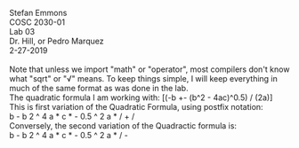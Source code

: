 Stefan Emmons <br/>
COSC 2030-01 <br/>
Lab 03 <br/>
Dr. Hill, or Pedro Marquez <br/>
2-27-2019 <br/>
<br/>
Note that unless we import "math" or "operator", most compilers don't know what "sqrt" or "√" means. To keep things simple, I will keep everything in much of the same format as was done in the lab. <br/>
The quadratic formula I am working with: [(-b +- (b^2 - 4ac)^0.5) / (2a)] <br/>
This is first variation of the Quadratic Formula, using postfix notation: <br/>
b - b 2 ^ 4 a * c * - 0.5 ^ 2 a * / + /<br/>
Conversely, the second variation of the Quadractic formula is: <br/>
b - b 2 ^ 4 a * c * - 0.5 ^ 2 a * / - <br/>
